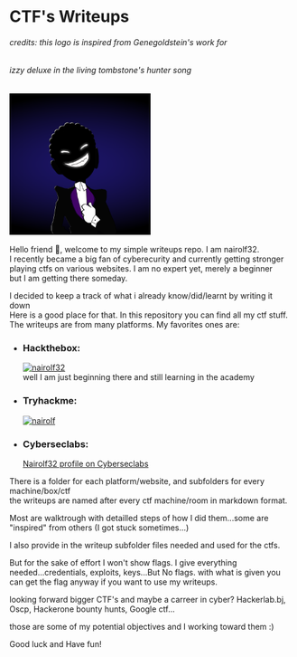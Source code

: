 # CTF's Writeups

###### credits: this logo is inspired from Genegoldstein's work for

###### izzy deluxe in the living tombstone's hunter song

<img src="pictures/dark_logo.png" alt="logo" width="250" height="250">

Hello friend 🤖, welcome to my simple writeups repo. I am nairolf32.  
I recently became a big fan of cyberecurity and currently getting stronger  
playing ctfs on various websites. I am no expert yet, merely a beginner  
but I am getting there someday.

I decided to keep a track of what i already know/did/learnt by writing it down  
Here is a good place for that. In this repository you can find all my ctf stuff.  
The writeups are from many platforms. My favorites ones are:

- ### Hackthebox:

  [ ![nairolf32](https://www.hackthebox.eu/badge/image/607474)](https://app.hackthebox.com/profile/607474)  
   well I am just beginning there and still learning in the academy

- ### Tryhackme:

  [ ![nairolf](https://tryhackme-badges.s3.amazonaws.com/nairolf.png)](https://tryhackme.com/p/nairolf)

- ### Cyberseclabs:
  [Nairolf32 profile on Cyberseclabs](https://www.cyberseclabs.co.uk/profile)

There is a folder for each platform/website, and subfolders for every machine/box/ctf  
the writeups are named after every ctf machine/room in markdown format.

Most are walktrough with detailled steps of how I did them...some are "inspired" from
others (I got stuck sometimes...)

I also provide in the writeup subfolder files needed and used for the ctfs.

But for the sake of effort I won't show flags. I give everything needed...credentials, exploits, keys...But No flags. with what is given you can get the flag anyway if you
want to use my writeups.

looking forward bigger CTF's and maybe a carreer in cyber? Hackerlab.bj, Oscp, Hackerone bounty hunts, Google ctf...

those are some of my potential objectives and I working toward them :)

Good luck and Have fun!
